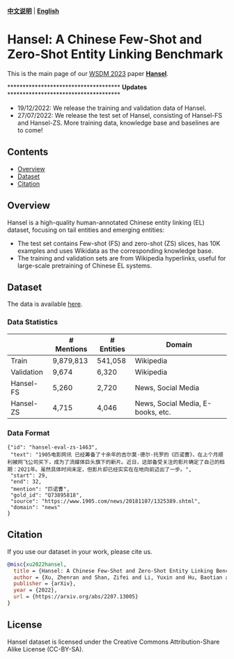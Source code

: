 
[**中文说明**](https://github.com/HITsz-TMG/Hansel) | [**English**](https://github.com/HITsz-TMG/Hansel/blob/main/README_en.md)


# Hansel: A Chinese Few-Shot and Zero-Shot Entity Linking Benchmark

This is the main page of our [WSDM 2023](https://www.wsdm-conference.org/2023/) paper [**Hansel**](https://arxiv.org/abs/2207.13005).

\*\*\*\*\*\*\*\*\*\*\*\*\*\*\*\*\*\*\*\*\*\*\*\*\*\*\*\*\*\*\*\*\*\*\*\*\* **Updates** \*\*\*\*\*\*\*\*\*\*\*\*\*\*\*\*\*\*\*\*\*\*\*\*\*\*\*\*\*\*\*\*\*\*\*\*\*

- 19/12/2022: We release the training and validation data of Hansel.
- 27/07/2022: We release the test set of Hansel, consisting of Hansel-FS and Hansel-ZS. More training data, knowledge base and baselines are to come!

## Contents

- [Overview](#overview)
- [Dataset](#dataset)
- [Citation](#citation)

## Overview

Hansel is a high-quality human-annotated Chinese entity linking (EL) dataset, focusing on tail entities and emerging entities:
- The test set contains Few-shot (FS) and zero-shot (ZS) slices, has 10K examples and uses Wikidata as the corresponding knowledge base.
- The training and validation sets are from Wikipedia hyperlinks, useful for large-scale pretraining of Chinese EL systems.

## Dataset

The data is available [here](https://drive.google.com/drive/folders/1rpEyFWzoayUHBmxGitpWVOmf2MkZTsCt?usp=sharing).

### Data Statistics

|     | # Mentions |  # Entities | Domain |
| ----  | ---- | ---- | ---- |
|  Train   | 9,879,813 | 541,058 | Wikipedia |
|  Validation   | 9,674 | 6,320  | Wikipedia |
|  Hansel-FS   | 5,260 | 2,720 | News, Social Media |
|  Hansel-ZS  | 4,715  | 4,046 | News, Social Media, E-books, etc.|


### Data Format

    {"id": "hansel-eval-zs-1463", 
     "text": "1905电影网讯 已经筹备了十余年的吉尔莫·德尔·托罗的《匹诺曹》，在上个月顺利被网飞公司买下，成为了流媒体巨头旗下的新片。近日，这部备受关注的影片确定了自己的档期：2021年。虽然具体时间未定，但影片却已经实实在在地向前迈出了一步。", 
     "start": 29, 
     "end": 32, 
     "mention": "匹诺曹", 
     "gold_id": "Q73895818", 
     "source": "https://www.1905.com/news/20181107/1325389.shtml", 
     "domain": "news"
    }

## Citation

If you use our dataset in your work, please cite us.

```bibtex
@misc{xu2022hansel,
  title = {Hansel: A Chinese Few-Shot and Zero-Shot Entity Linking Benchmark},
  author = {Xu, Zhenran and Shan, Zifei and Li, Yuxin and Hu, Baotian and Qin, Bing},
  publisher = {arXiv},
  year = {2022},
  url = {https://arxiv.org/abs/2207.13005}
}
```

## License

Hansel dataset is licensed under the Creative Commons Attribution-Share Alike License (CC-BY-SA).
